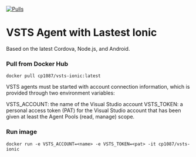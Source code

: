 [![Pulls](https://img.shields.io/docker/pulls/cp1087/vsts-ionic.svg?label=Pulls)](https://hub.docker.com/r/cp1087/vsts-ionic/)

# VSTS Agent with Lastest Ionic
Based on the latest Cordova, Node.js, and Android.

### Pull from Docker Hub
```
docker pull cp1087/vsts-ionic:latest
```

VSTS agents must be started with account connection information, which is provided through two environment variables:

VSTS_ACCOUNT: the name of the Visual Studio account
VSTS_TOKEN: a personal access token (PAT) for the Visual Studio account that has been given at least the Agent Pools (read, manage) scope.

### Run image
```
docker run -e VSTS_ACCOUNT=<name> -e VSTS_TOKEN=<pat> -it cp1087/vsts-ionic
```
